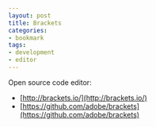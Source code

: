 ```yaml
---
layout: post
title: Brackets
categories:
- bookmark
tags:
- development
- editor
---
```

Open source code editor:

* [http://brackets.io/](http://brackets.io/)
* [https://github.com/adobe/brackets](https://github.com/adobe/brackets)
